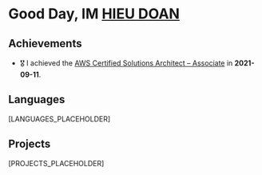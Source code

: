 # Good Day, IM [HIEU DOAN](https://hieudoanm.github.io)

## Achievements

-   🎖️ I achieved the [AWS Certified Solutions Architect – Associate](https://www.credly.com/badges/a427ccdc-fc44-4874-a422-21d772e0e4b3?source=linked_in_profile) in **2021-09-11**.

## Languages

[LANGUAGES_PLACEHOLDER]

## Projects

[PROJECTS_PLACEHOLDER]
